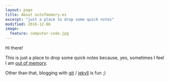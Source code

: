 ```yaml
---
layout: page
title: About outofmemory.es
excerpt: "just a place to drop some quick notes"
modified: 2016-12-06
image:
  feature: computer-code.jpg
---
```

Hi there!

This is just a place to drop some quick notes because, yes, sometimes I feel I am [out of memory](/).

Other than that, blogging with [git](https://git-scm.com/) / [jekyll](https://jekyllrb.com/) is fun ;)

